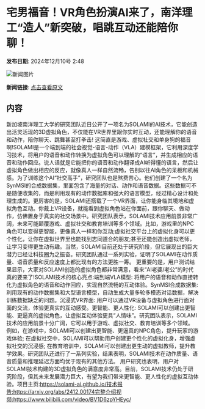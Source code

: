 # 宅男福音！VR角色扮演AI来了，南洋理工“造人”新突破，唱跳互动还能陪你聊！

**发布日期**: 2024年12月10号 2:48

![新闻图片](https://upload.chinaz.com/2024/1210/6386942450505470775199018.png)

**新闻链接**: [点击查看原文](https://www.aibase.com/zh/news/13813)

## 内容

新加坡南洋理工大学的研究团队近日公开了一项名为SOLAMI的AI技术，它能创造出活灵活现的3D虚拟角色，不仅能在VR世界里跟你实时互动，还能理解你的语音和动作，陪你聊天、跳舞甚至打拳击! 这简直是游戏、虚拟社交和单身狗的福音啊!SOLAMI是一个端到端的社会视觉-语言-动作（VLA）建模框架，它利用深度学习技术，将用户的语音和动作转换为虚拟角色可以理解的“语言”，并生成相应的语音和动作回应。说人话就是它能把你的语音和动作翻译成AI听得懂的语言，然后让虚拟角色做出相应的反应，就像真人一样自然流畅，告别以往AI角色的呆板和机械感。为了训练这个AI“社交高手”，研究团队也是煞费苦心。他们创建了一个名为SynMSI的合成数据集，里面包含了海量的对话、动作和语音数据。这些数据可不是随便收集的，而是利用现有的动作数据库和强大的语言模型，经过精心设计和处理生成的。更厉害的是，SOLAMI还搭载了一个VR界面，让你能身临其境地和虚拟角色互动。你戴上VR设备，就能看到虚拟角色站在你面前，跟你聊天、做动作，仿佛置身于真实的社交场景中。研究团队表示，SOLAMI技术应用前景非常广阔，未来可能颠覆游戏、虚拟社交和教育培训等多个领域。比如，游戏里的NPC角色可以变得更智能，更像真人一样和你互动;虚拟社交平台上的虚拟化身可以更个性化，让你在虚拟世界里也能找到志同道合的朋友;甚至还能创造出虚拟老师，让学习变得更生动有趣。当然，SOLAMI目前还处于研究阶段，但它展现出的巨大潜力已经让科技圈为之振奋。研究团队通过一系列实验，证明了SOLAMI在动作质量、语音质量和反应速度上都比现有的方法更胜一筹。 更重要的是，用户测试结果显示，大家对SOLAMI创造的虚拟角色都非常满意，看来“AI老婆/老公”的时代真的要来了!SOLAMI技术的核心亮点:端到端VLA模型: 将用户的语音和动作直接转化为虚拟角色的语音和动作回应，实现自然流畅的互动体验。SynMSI合成数据集: 利用现有的动作数据集和大型语言模型，自动生成大量多轮多模态对话数据，解决训练数据缺乏的问题。沉浸式VR界面: 用户可以通过VR设备与虚拟角色进行面对面的交流，体验更真实的互动感受。更智能、更人性化: SOLAMI可以创建出更智能、更逼真的虚拟角色，让虚拟互动体验更具“人情味”。研究团队表示，SOLAMI技术的应用前景十分广阔，它可以用于游戏、虚拟社交、教育培训等多个领域。 例如，在游戏中，SOLAMI可以创建出更智能、更逼真的NPC角色，提升玩家的游戏体验; 在虚拟社交中，SOLAMI可以帮助用户创建更个性化的虚拟化身，增强虚拟社交的沉浸感; 在教育培训中，SOLAMI可以创建出更生动的虚拟教师，提升教学效果。研究团队还进行了一系列实验，结果表明，SOLAMI技术在动作质量、语音质量和推理延迟方面均优于现有的其他方法。 用户研究也表明，用户对SOLAMI技术构建的3D虚拟角色的满意度非常高。目前，SOLAMI技术仍处于研究阶段，但其未来发展潜力巨大，有望为我们带来更智能、更人性化的虚拟互动体验。项目主页:https://solami-ai.github.io/技术报告:https://arxiv.org/abs/2412.00174完整介绍视频:https://www.bilibili.com/video/BV1D6zpYHEyc/
